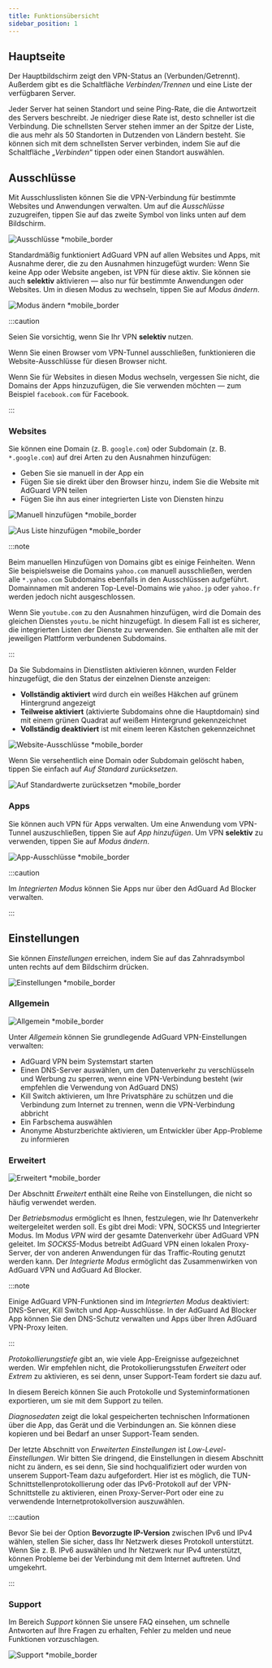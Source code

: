 ```yaml
---
title: Funktionsübersicht
sidebar_position: 1
---
```


## Hauptseite

Der Hauptbildschirm zeigt den VPN-Status an (Verbunden/Getrennt). Außerdem gibt es die Schaltfläche *Verbinden/Trennen* und eine Liste der verfügbaren Server.

Jeder Server hat seinen Standort und seine Ping-Rate, die die Antwortzeit des Servers beschreibt. Je niedriger diese Rate ist, desto schneller ist die Verbindung. Die schnellsten Server stehen immer an der Spitze der Liste, die aus mehr als 50 Standorten in Dutzenden von Ländern besteht. Sie können sich mit dem schnellsten Server verbinden, indem Sie auf die Schaltfläche „*Verbinden*“ tippen oder einen Standort auswählen.

## Ausschlüsse

Mit Ausschlusslisten können Sie die VPN-Verbindung für bestimmte Websites und Anwendungen verwalten. Um auf die *Ausschlüsse* zuzugreifen, tippen Sie auf das zweite Symbol von links unten auf dem Bildschirm.

![Ausschlüsse *mobile_border](https://cdn.adtidy.org/content/kb/vpn/android/exclusions.jpg)

Standardmäßig funktioniert AdGuard VPN auf allen Websites und Apps, mit Ausnahme derer, die zu den Ausnahmen hinzugefügt wurden: Wenn Sie keine App oder Website angeben, ist VPN für diese aktiv. Sie können sie auch **selektiv** aktivieren — also nur für bestimmte Anwendungen oder Websites. Um in diesen Modus zu wechseln, tippen Sie auf *Modus ändern*.

![Modus ändern *mobile_border](https://cdn.adtidy.org/content/kb/vpn/android/change_mode.jpg)

:::caution

Seien Sie vorsichtig, wenn Sie Ihr VPN **selektiv** nutzen.

Wenn Sie einen Browser vom VPN-Tunnel ausschließen, funktionieren die Website-Ausschlüsse für diesen Browser nicht.

Wenn Sie für Websites in diesen Modus wechseln, vergessen Sie nicht, die Domains der Apps hinzuzufügen, die Sie verwenden möchten — zum Beispiel `facebook.com` für Facebook.

:::

### Websites

Sie können eine Domain (z. B. `google.com`) oder Subdomain (z. B. `*.google.com`) auf drei Arten zu den Ausnahmen hinzufügen:

- Geben Sie sie manuell in der App ein
- Fügen Sie sie direkt über den Browser hinzu, indem Sie die Website mit AdGuard VPN teilen
- Fügen Sie ihn aus einer integrierten Liste von Diensten hinzu

![Manuell hinzufügen *mobile_border](https://cdn.adtidy.org/content/kb/vpn/android/manually.jpg)

![Aus Liste hinzufügen *mobile_border](https://cdn.adtidy.org/content/kb/vpn/android/from_list.jpg)

:::note

Beim manuellen Hinzufügen von Domains gibt es einige Feinheiten. Wenn Sie beispielsweise die Domains `yahoo.com` manuell ausschließen, werden alle `*.yahoo.com` Subdomains ebenfalls in den Ausschlüssen aufgeführt. Domainnamen mit anderen Top-Level-Domains wie `yahoo.jp` oder `yahoo.fr` werden jedoch nicht ausgeschlossen.

Wenn Sie `youtube.com` zu den Ausnahmen hinzufügen, wird die Domain des gleichen Dienstes `youtu.be` nicht hinzugefügt. In diesem Fall ist es sicherer, die integrierten Listen der Dienste zu verwenden. Sie enthalten alle mit der jeweiligen Plattform verbundenen Subdomains.

:::

Da Sie Subdomains in Dienstlisten aktivieren können, wurden Felder hinzugefügt, die den Status der einzelnen Dienste anzeigen:

- **Vollständig aktiviert** wird durch ein weißes Häkchen auf grünem Hintergrund angezeigt
- **Teilweise aktiviert** (aktivierte Subdomains ohne die Hauptdomain) sind mit einem grünen Quadrat auf weißem Hintergrund gekennzeichnet
- **Vollständig deaktiviert** ist mit einem leeren Kästchen gekennzeichnet

![Website-Ausschlüsse *mobile_border](https://cdn.adtidy.org/content/kb/vpn/android/websites.png)

Wenn Sie versehentlich eine Domain oder Subdomain gelöscht haben, tippen Sie einfach auf *Auf Standard zurücksetzen*.

![Auf Standardwerte zurücksetzen *mobile_border](https://cdn.adtidy.org/content/kb/vpn/android/reset.jpg)

### Apps

Sie können auch VPN für Apps verwalten. Um eine Anwendung vom VPN-Tunnel auszuschließen, tippen Sie auf *App hinzufügen*. Um VPN **selektiv** zu verwenden, tippen Sie auf *Modus ändern*.

![App-Ausschlüsse *mobile_border](https://cdn.adtidy.org/content/kb/vpn/android/apps.jpg)

:::caution

Im *Integrierten Modus* können Sie Apps nur über den AdGuard Ad Blocker verwalten.

:::

## Einstellungen

Sie können *Einstellungen* erreichen, indem Sie auf das Zahnradsymbol unten rechts auf dem Bildschirm drücken.

![Einstellungen *mobile_border](https://cdn.adtidy.org/content/kb/vpn/android/settings.jpg)

### Allgemein

![Allgemein *mobile_border](https://cdn.adtidy.org/content/kb/vpn/android/general.jpg)

Unter *Allgemein* können Sie grundlegende AdGuard VPN-Einstellungen verwalten:

- AdGuard VPN beim Systemstart starten
- Einen DNS-Server auswählen, um den Datenverkehr zu verschlüsseln und Werbung zu sperren, wenn eine VPN-Verbindung besteht (wir empfehlen die Verwendung von AdGuard DNS)
- Kill Switch aktivieren, um Ihre Privatsphäre zu schützen und die Verbindung zum Internet zu trennen, wenn die VPN-Verbindung abbricht
- Ein Farbschema auswählen
- Anonyme Absturzberichte aktivieren, um Entwickler über App-Probleme zu informieren

### Erweitert

![Erweitert *mobile_border](https://cdn.adtidy.org/content/kb/vpn/android/advanced.png)

Der Abschnitt *Erweitert* enthält eine Reihe von Einstellungen, die nicht so häufig verwendet werden.

Der *Betriebsmodus* ermöglicht es Ihnen, festzulegen, wie Ihr Datenverkehr weitergeleitet werden soll. Es gibt drei Modi: VPN, SOCKS5 und Integrierter Modus. Im Modus *VPN* wird der gesamte Datenverkehr über AdGuard VPN geleitet. Im *SOCKS5*-Modus betreibt AdGuard VPN einen lokalen Proxy-Server, der von anderen Anwendungen für das Traffic-Routing genutzt werden kann. Der *Integrierte Modus* ermöglicht das Zusammenwirken von AdGuard VPN und AdGuard Ad Blocker.

:::note

Einige AdGuard VPN-Funktionen sind im *Integrierten Modus* deaktiviert: DNS-Server, Kill Switch und App-Ausschlüsse. In der AdGuard Ad Blocker App können Sie den DNS-Schutz verwalten und Apps über Ihren AdGuard VPN-Proxy leiten.

:::

*Protokollierungstiefe* gibt an, wie viele App-Ereignisse aufgezeichnet werden. Wir empfehlen nicht, die Protokollierungsstufen *Erweitert* oder *Extrem* zu aktivieren, es sei denn, unser Support-Team fordert sie dazu auf.

In diesem Bereich können Sie auch Protokolle und Systeminformationen exportieren, um sie mit dem Support zu teilen.

*Diagnosedaten* zeigt die lokal gespeicherten technischen Informationen über die App, das Gerät und die Verbindungen an. Sie können diese kopieren und bei Bedarf an unser Support-Team senden.

Der letzte Abschnitt von *Erweiterten Einstellungen* ist *Low-Level-Einstellungen*. Wir bitten Sie dringend, die Einstellungen in diesem Abschnitt nicht zu ändern, es sei denn, Sie sind hochqualifiziert oder wurden von unserem Support-Team dazu aufgefordert. Hier ist es möglich, die TUN-Schnittstellenprotokollierung oder das IPv6-Protokoll auf der VPN-Schnittstelle zu aktivieren, einen Proxy-Server-Port oder eine zu verwendende Internetprotokollversion auszuwählen.

:::caution

Bevor Sie bei der Option **Bevorzugte IP-Version** zwischen IPv6 und IPv4 wählen, stellen Sie sicher, dass Ihr Netzwerk dieses Protokoll unterstützt. Wenn Sie z. B. IPv6 auswählen und Ihr Netzwerk nur IPv4 unterstützt, können Probleme bei der Verbindung mit dem Internet auftreten. Und umgekehrt.

:::

### Support

Im Bereich *Support* können Sie unsere FAQ einsehen, um schnelle Antworten auf Ihre Fragen zu erhalten, Fehler zu melden und neue Funktionen vorzuschlagen.

![Support *mobile_border](https://cdn.adtidy.org/content/kb/vpn/android/support.jpg)
